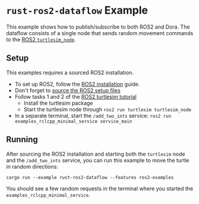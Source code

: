 # `rust-ros2-dataflow` Example

This example shows how to publish/subscribe to both ROS2 and Dora. The dataflow consists of a single node that sends random movement commands to the [ROS2 `turtlesim_node`](https://docs.ros.org/en/iron/Tutorials/Beginner-CLI-Tools/Introducing-Turtlesim/Introducing-Turtlesim.html).

## Setup

This examples requires a sourced ROS2 installation.

- To set up ROS2, follow the [ROS2 installation](https://docs.ros.org/en/iron/Installation.html) guide.
- Don't forget to [source the ROS2 setup files](https://docs.ros.org/en/iron/Tutorials/Beginner-CLI-Tools/Configuring-ROS2-Environment.html#source-the-setup-files)
- Follow tasks 1 and 2 of the [ROS2 turtlesim tutorial](https://docs.ros.org/en/iron/Tutorials/Beginner-CLI-Tools/Introducing-Turtlesim/Introducing-Turtlesim.html#id3)
  - Install the turtlesim package
  - Start the turtlesim node through `ros2 run turtlesim turtlesim_node`
- In a separate terminal, start the `/add_two_ints` service: `ros2 run examples_rclcpp_minimal_service service_main`

## Running

After sourcing the ROS2 installation and starting both the `turtlesim` node and the `/add_two_ints` service, you can run this example to move the turtle in random directions:

```
cargo run --example rust-ros2-dataflow --features ros2-examples
```

You should see a few random requests in the terminal where you started the `examples_rclcpp_minimal_service`.
